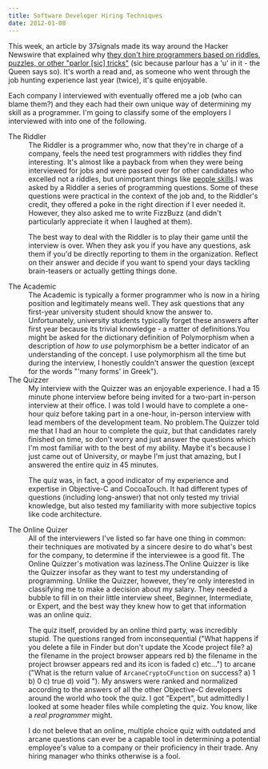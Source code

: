 ```yaml
---
title: Software Developer Hiring Techniques
date: 2012-01-08
---
```



This week, an article by 37signals made its way around the Hacker Newswire that explained why [they don't hire programmers based on riddles, puzzles, or other "parlor [sic] tricks"](http://37signals.com/svn/posts/3071-why-we-dont-hire-programmers-based-on-puzzles-api-quizzes-math-riddles-or-other-parlor-tricks)&nbsp;(sic because parlour has a 'u' in it - the Queen says so). It's worth a read and, as someone who went through the job hunting experience last year (twice), it's quite enjoyable.

Each company I interviewed with eventually offered me a job (who can blame them?) and they each had their own unique way of determining my skill as a programmer. I'm going to classify some of the employers I interviewed with into one of the following.

<dl>

<dt>The Riddler</dt>

<dd>The Riddler is a programmer who, now that they're in charge of a company, feels the need test programmers with riddles they find interesting. It's almost like a payback from when they were being interviewed for jobs and were passed over for other candidates who excelled not a riddles, but unimportant things like <a href="/blog/things-that-matter/">people skills</a>.I was asked by a Riddler a series of programming questions. Some of these questions were practical in the context of the job and, to the Riddler's credit, they offered a poke in the right direction if I ever needed it. However, they also asked me to write FizzBuzz (and didn't particularly appreciate it when I laughed at them).
<p>The best way to deal with the Riddler is to play their game until the interview is over. When they ask you if you have any questions, ask them if you'd be directly reporting to them in the organization. Reflect on their answer and decide if you want to spend your days tackling brain-teasers or actually getting things done.</p>

</dd>

<dt>The Academic</dt>

<dd>The Academic is typically a former programmer who is now in a hiring position and legitimately means well. They ask questions that any first-year university student should know the answer to. Unfortunately, university students typically forget these answers after first year because its trivial knowledge - a matter of definitions.You might be asked for the dictionary definition of Polymorphism when a description of <em>how to use</em> polymorphism be a better indicator of an understanding of the concept. I use polymorphism all the time but during the interview, I honestly couldn't answer the question (except for the words "'many forms' in Greek").
</dd>

<dt>The Quizzer</dt>

<dd>My interview with the Quizzer was an enjoyable experience. I had a 15 minute phone interview before being invited for a two-part in-person interview at their office. I was told I would have to complete a one-hour quiz before taking part in a one-hour, in-person interview with lead members of the development team. No problem.The Quizzer told me that I had an hour to complete the quiz, but that candidates rarely finished on time, so don't worry and just answer the questions which I'm most familiar with to the best of my ability. Maybe it's because I just came out of University, or maybe I'm just that amazing, but I answered the entire quiz in 45 minutes.
<p>The quiz was, in fact, a good indicator of my experience and expertise in Objective-C and CocoaTouch. It had different types of questions (including long-answer) that not only tested my trivial knowledge, but also tested my familiarity with more subjective topics like code architecture.</p>

</dd>

<dt>The Online Quizer</dt>

<dd>All of the interviewers I've listed so far have one thing in common: their techniques are motivated by a sincere desire to do what's best for the company, to determine if the interviewee is a good fit. The Online Quizzer's motivation was laziness.The Online Quizzer is like the Quizzer insofar as they want to test my understanding of programming. Unlike the Quizzer, however, they're only interested in classifying me to make a decision about my salary. They needed a bubble to fill in on their little interview sheet, Beginner, Intermediate, or Expert, and the best way they knew how to get that information was an online quiz.
<p>The quiz itself, provided by an online third party, was incredibly stupid. The questions ranged from inconsequential ("What happens if you delete a file in Finder but don't update the Xcode project file? a) the filename in the project browser appears red b) the filename in the project browser appears red and its icon is faded c) etc…") to arcane ("What is the return value of <code>ArcaneCryptoCFunction</code> on success? a) 1 b) 0 c) true d) void "). My answers were ranked and normalized according to the answers of all the other Objective-C developers around the world who took the quiz. I got "Expert", but admittedly I looked at some header files while completing the quiz. You know, like a <em>real programmer</em> might.</p>

<p>I do not beleve that an online, multiple choice quiz with outdated and arcane questions can ever be a capable tool in determining a potential employee's value to a company or their proficiency in their trade. Any hiring manager who thinks otherwise is a fool.</p>

</dd>

</dl>
  